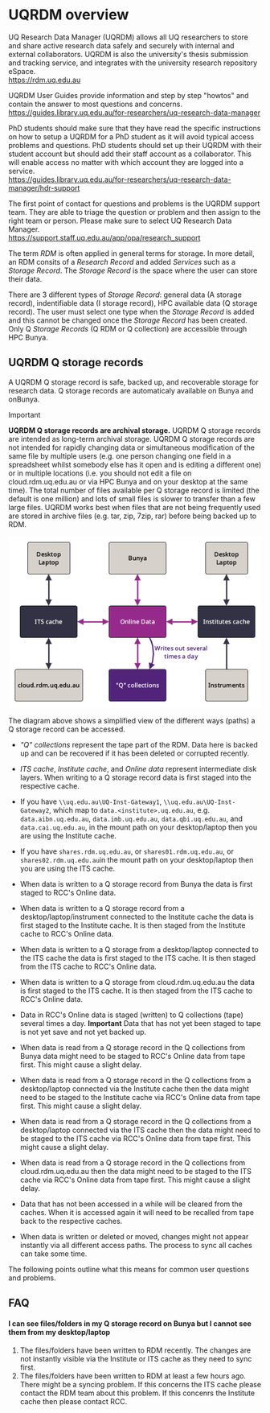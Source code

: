 # UQRDM overview

UQ Research Data Manager (UQRDM) allows all UQ researchers to store and share active research data safely and securely with internal and external collaborators. UQRDM is also the university's thesis submission and tracking service, and integrates with the university research repository eSpace.<br>
https://rdm.uq.edu.au

UQRDM User Guides provide information and step by step "howtos" and contain the answer to most questions and concerns.<br>
https://guides.library.uq.edu.au/for-researchers/uq-research-data-manager

PhD students should make sure that they have read the specific instructions on how to setup a UQRDM for a PhD student as it will avoid typical access problems and questions. PhD students should set up their UQRDM with their student account but should add their staff account as a collaborator. This will enable access no matter with which account they are logged into a service.<br>
https://guides.library.uq.edu.au/for-researchers/uq-research-data-manager/hdr-support

The first point of contact for questions and problems is the UQRDM support team. They are able to triage the question or problem and then assign to the right team or person. Please make sure to select UQ Research Data Manager.<br>
https://support.staff.uq.edu.au/app/opa/research_support

The term *RDM* is often applied in general terms for storage. In more detail, an RDM consits of a *Research Record* and added *Services* such as a *Storage Record*. The *Storage Record* is the space where the user can store their data.

There are 3 different types of *Storage Record*: general data (A storage record), indentifiable data (I storage record), HPC available data (Q storage record). The user must select one type when the *Storage Record* is added and this cannot be changed once the *Storage Record* has been created. Only Q *Storage Records* (Q RDM or Q collection) are accessible through HPC Bunya.

## UQRDM Q storage records

A UQRDM Q storage record is safe, backed up, and recoverable storage for research data. Q storage records are automaticaly available on Bunya and onBunya.

>[!IMPORTANT]
>**UQRDM Q storage records are archival storage.** UQRDM Q storage records are intended as long-term archival storage. UQRDM Q storage records are not intended for rapidly changing data or simultaneous modification of the same file by multiple users (e.g. one person changing one field in a spreadsheet whilst somebody else has it open and is editing a different one) or in multiple locations (i.e. you should not edit a file on cloud.rdm.uq.edu.au or via HPC Bunya and on your desktop at the same time).  The total number of files available per Q storage record is limited (the default is one million) and lots of small files is slower to transfer than a few large files. UQRDM works best when files that are not being frequently used are stored in archive files (e.g. tar, zip, 7zip, rar) before being backed up to RDM. 

![](../media/RDM-graph-Git.bmp)

The diagram above shows a simplified view of the different ways (paths) a Q storage record can be accessed. 
* *"Q" collections* represent the tape part of the RDM. Data here is backed up and can be recovered if it has been deleted or corrupted recently.
* *ITS cache*, *Institute cache*, and *Online data* represent intermediate disk layers. When writing to a Q storage record data is first staged into the respective cache.
* If you have `\\uq.edu.au\UQ-Inst-Gateway1`, `\\uq.edu.au\UQ-Inst-Gateway2`, which map to `data.<institute>.uq.edu.au`, e.g. `data.aibn.uq.edu.au`, `data.imb.uq.edu.au`, `data.qbi.uq.edu.au`, and `data.cai.uq.edu.au`, in the mount path on your desktop/laptop then you are using the Institute cache.
* If you have `shares.rdm.uq.edu.au`, or `shares01.rdm.uq.edu.au`, or `shares02.rdm.uq.edu.au`in the mount path on your desktop/laptop then you are using the ITS cache.
  
* When data is written to a Q storage record from Bunya the data is first staged to RCC's Online data.
* When data is written to a Q storage record from a desktop/laptop/instrument connected to the Institute cache the data is first staged to the Institute cache. It is then staged from the Institute cache to RCC's Online data.
* When data is written to a Q storage from a desktop/laptop connected to the ITS cache the data is first staged to the ITS cache. It is then staged from the ITS cache to RCC's Online data.
* When data is written to a Q storage from cloud.rdm.uq.edu.au the data is first staged to the ITS cache. It is then staged from the ITS cache to RCC's Online data.
* Data in RCC's Online data is staged (written) to Q collections (tape) several times a day. **Important** Data that has not yet been staged to tape is not yet save and not yet backed up.

* When data is read from a Q storage record in the Q collections from Bunya data might need to be staged to RCC's Online data from tape first. This might cause a slight delay.
* When data is read from a Q storage record in the Q collections from a desktop/laptop connected via the Institute cache then the data might need to be staged to the Institute cache via RCC's Online data from tape first. This might cause a slight delay.
* When data is read from a Q storage record in the Q collections from a desktop/laptop connected via the ITS cache then the data might need to be staged to the ITS cache via RCC's Online data from tape first. This might cause a slight delay.
* When data is read from a Q storage record in the Q collections from cloud.rdm.uq.edu.au then the data might need to be staged to the ITS cache via RCC's Online data from tape first. This might cause a slight delay.
* Data that has not been accessed in a while will be cleared from the caches. When it is accessed again it will need to be recalled from tape back to the respective caches.

* When data is written or deleted or moved, changes might not appear instantly via all different access paths. The process to sync all caches can take some time. 

The following points outline what this means for common user questions and problems.

## FAQ

#### I can see files/folders in my Q storage record on Bunya but I cannot see them from my desktop/laptop
1) The files/folders have been written to RDM recently. The changes are not instantly visible via the Institute or ITS cache as they need to sync first.
2) The files/folders have been written to RDM at least a few hours ago. There might be a syncing problem. If this concerns the ITS cache please contact the RDM team about this problem. If this concenrs the Institute cache then please contact RCC.

#### 




